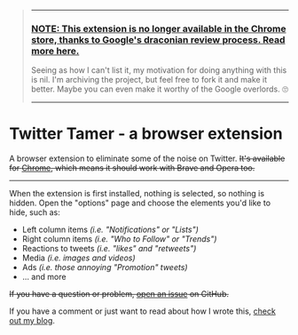 > ---
> ### [NOTE: This extension is no longer available in the Chrome store, thanks to Google's draconian review process. Read more here.](https://grantwinney.com/lets-google-failure-to-communicate)
>
> Seeing as how I can't list it, my motivation for doing anything with this is nil. I'm archiving the project, but feel free to fork it and make it better. Maybe you can even make it worthy of the Google overlords. 🙄
>
> ---

# Twitter Tamer - a browser extension

A browser extension to eliminate some of the noise on Twitter. ~~It's available for [Chrome](https://chrome.google.com/webstore/detail/twitter-distraction-remov/aflapchiclhldkgbbahbdionenmhkoed), which means it should work with Brave and Opera too.~~

---

When the extension is first installed, nothing is selected, so nothing is hidden. Open the "options" page and choose the elements you'd like to hide, such as:

- Left column items _(i.e. "Notifications" or "Lists")_
- Right column items _(i.e. "Who to Follow" or "Trends")_
- Reactions to tweets _(i.e. "likes" and "retweets")_
- Media _(i.e. images and videos)_
- Ads _(i.e. those annoying "Promotion" tweets)_
- ... and more

~~If you have a question or problem, [open an issue](https://github.com/grantwinney/twitter-tamer/issues) on GitHub.~~

If you have a comment or just want to read about how I wrote this, [check out my blog](https://grantwinney.com/twitter-tamer/).
